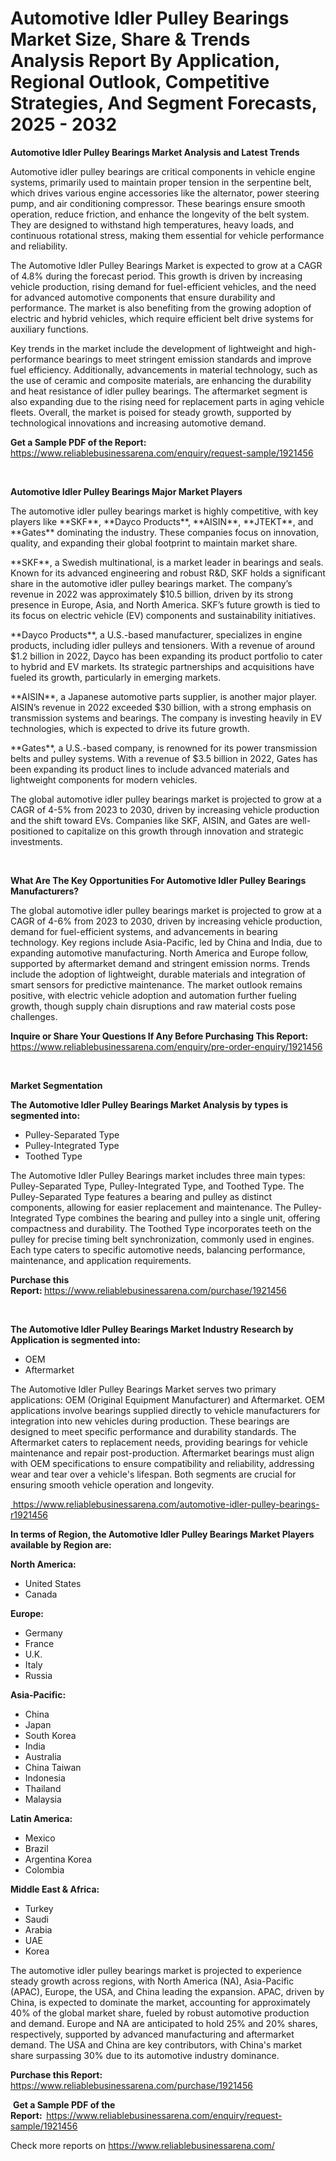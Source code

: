 <p><h1>Automotive Idler Pulley Bearings Market Size, Share & Trends Analysis Report By Application, Regional Outlook, Competitive Strategies, And Segment Forecasts, 2025 - 2032</h1></p><p><strong>Automotive Idler Pulley Bearings Market Analysis and Latest Trends</strong></p>
<p><p>Automotive idler pulley bearings are critical components in vehicle engine systems, primarily used to maintain proper tension in the serpentine belt, which drives various engine accessories like the alternator, power steering pump, and air conditioning compressor. These bearings ensure smooth operation, reduce friction, and enhance the longevity of the belt system. They are designed to withstand high temperatures, heavy loads, and continuous rotational stress, making them essential for vehicle performance and reliability.</p><p>The Automotive Idler Pulley Bearings Market is expected to grow at a CAGR of 4.8% during the forecast period. This growth is driven by increasing vehicle production, rising demand for fuel-efficient vehicles, and the need for advanced automotive components that ensure durability and performance. The market is also benefiting from the growing adoption of electric and hybrid vehicles, which require efficient belt drive systems for auxiliary functions.</p><p>Key trends in the market include the development of lightweight and high-performance bearings to meet stringent emission standards and improve fuel efficiency. Additionally, advancements in material technology, such as the use of ceramic and composite materials, are enhancing the durability and heat resistance of idler pulley bearings. The aftermarket segment is also expanding due to the rising need for replacement parts in aging vehicle fleets. Overall, the market is poised for steady growth, supported by technological innovations and increasing automotive demand.</p></p>
<p><strong>Get a Sample PDF of the Report:&nbsp;</strong> <a href="https://www.reliablebusinessarena.com/enquiry/request-sample/1921456?utm_campaign=1871&utm_medium=2&utm_source=Github&utm_content=ia&utm_term=24012025&utm_id=automotive-idler-pulley-bearings">https://www.reliablebusinessarena.com/enquiry/request-sample/1921456</a></p>
<p>&nbsp;</p>
<p><strong>Automotive Idler Pulley Bearings Major Market Players</strong></p>
<p><p>The automotive idler pulley bearings market is highly competitive, with key players like **SKF**, **Dayco Products**, **AISIN**, **JTEKT**, and **Gates** dominating the industry. These companies focus on innovation, quality, and expanding their global footprint to maintain market share.</p><p>**SKF**, a Swedish multinational, is a market leader in bearings and seals. Known for its advanced engineering and robust R&D, SKF holds a significant share in the automotive idler pulley bearings market. The company’s revenue in 2022 was approximately $10.5 billion, driven by its strong presence in Europe, Asia, and North America. SKF’s future growth is tied to its focus on electric vehicle (EV) components and sustainability initiatives.</p><p>**Dayco Products**, a U.S.-based manufacturer, specializes in engine products, including idler pulleys and tensioners. With a revenue of around $1.2 billion in 2022, Dayco has been expanding its product portfolio to cater to hybrid and EV markets. Its strategic partnerships and acquisitions have fueled its growth, particularly in emerging markets.</p><p>**AISIN**, a Japanese automotive parts supplier, is another major player. AISIN’s revenue in 2022 exceeded $30 billion, with a strong emphasis on transmission systems and bearings. The company is investing heavily in EV technologies, which is expected to drive its future growth.</p><p>**Gates**, a U.S.-based company, is renowned for its power transmission belts and pulley systems. With a revenue of $3.5 billion in 2022, Gates has been expanding its product lines to include advanced materials and lightweight components for modern vehicles.</p><p>The global automotive idler pulley bearings market is projected to grow at a CAGR of 4-5% from 2023 to 2030, driven by increasing vehicle production and the shift toward EVs. Companies like SKF, AISIN, and Gates are well-positioned to capitalize on this growth through innovation and strategic investments.</p></p>
<p>&nbsp;</p>
<p><strong>What Are The Key Opportunities For Automotive Idler Pulley Bearings Manufacturers?</strong></p>
<p><p>The global automotive idler pulley bearings market is projected to grow at a CAGR of 4-6% from 2023 to 2030, driven by increasing vehicle production, demand for fuel-efficient systems, and advancements in bearing technology. Key regions include Asia-Pacific, led by China and India, due to expanding automotive manufacturing. North America and Europe follow, supported by aftermarket demand and stringent emission norms. Trends include the adoption of lightweight, durable materials and integration of smart sensors for predictive maintenance. The market outlook remains positive, with electric vehicle adoption and automation further fueling growth, though supply chain disruptions and raw material costs pose challenges.</p></p>
<p><strong>Inquire or Share Your Questions If Any Before Purchasing This Report:</strong> <a href="https://www.reliablebusinessarena.com/enquiry/pre-order-enquiry/1921456?utm_campaign=1871&utm_medium=2&utm_source=Github&utm_content=ia&utm_term=24012025&utm_id=automotive-idler-pulley-bearings">https://www.reliablebusinessarena.com/enquiry/pre-order-enquiry/1921456</a></p>
<p>&nbsp;</p>
<p><strong>Market Segmentation</strong></p>
<p><strong>The Automotive Idler Pulley Bearings Market Analysis by types is segmented into:</strong></p>
<p><ul><li>Pulley-Separated Type</li><li>Pulley-Integrated Type</li><li>Toothed Type</li></ul></p>
<p><p>The Automotive Idler Pulley Bearings market includes three main types: Pulley-Separated Type, Pulley-Integrated Type, and Toothed Type. The Pulley-Separated Type features a bearing and pulley as distinct components, allowing for easier replacement and maintenance. The Pulley-Integrated Type combines the bearing and pulley into a single unit, offering compactness and durability. The Toothed Type incorporates teeth on the pulley for precise timing belt synchronization, commonly used in engines. Each type caters to specific automotive needs, balancing performance, maintenance, and application requirements.</p></p>
<p><strong>Purchase this Report:&nbsp;</strong><a href="https://www.reliablebusinessarena.com/purchase/1921456?utm_campaign=1871&utm_medium=2&utm_source=Github&utm_content=ia&utm_term=24012025&utm_id=automotive-idler-pulley-bearings">https://www.reliablebusinessarena.com/purchase/1921456</a></p>
<p>&nbsp;</p>
<p><strong>The Automotive Idler Pulley Bearings Market Industry Research by Application is segmented into:</strong></p>
<p><ul><li>OEM</li><li>Aftermarket</li></ul></p>
<p><p>The Automotive Idler Pulley Bearings Market serves two primary applications: OEM (Original Equipment Manufacturer) and Aftermarket. OEM applications involve bearings supplied directly to vehicle manufacturers for integration into new vehicles during production. These bearings are designed to meet specific performance and durability standards. The Aftermarket caters to replacement needs, providing bearings for vehicle maintenance and repair post-production. Aftermarket bearings must align with OEM specifications to ensure compatibility and reliability, addressing wear and tear over a vehicle's lifespan. Both segments are crucial for ensuring smooth vehicle operation and longevity.</p></p>
<p><a href="https://www.reliablebusinessarena.com/automotive-idler-pulley-bearings-r1921456?utm_campaign=1871&utm_medium=2&utm_source=Github&utm_content=ia&utm_term=24012025&utm_id=automotive-idler-pulley-bearings">&nbsp;https://www.reliablebusinessarena.com/automotive-idler-pulley-bearings-r1921456</a></p>
<p><strong>In terms of Region, the Automotive Idler Pulley Bearings Market Players available by Region are:</strong></p>
<p>
    <p> <strong> North America: </strong>
        <ul>
            <li>United States</li>
            <li>Canada</li>
        </ul>
        </p> 
    <p> <strong> Europe: </strong>
        <ul>
            <li>Germany</li>
            <li>France</li>
            <li>U.K.</li>
            <li>Italy</li>
            <li>Russia</li>
        </ul>
        </p> 
    <p> <strong> Asia-Pacific: </strong>
        <ul>
            <li>China</li>
            <li>Japan</li>
            <li>South Korea</li>
            <li>India</li>
            <li>Australia</li>
            <li>China Taiwan</li>
            <li>Indonesia</li>
            <li>Thailand</li>
            <li>Malaysia</li>
        </ul>
        </p> 
    <p> <strong> Latin America: </strong>
        <ul>
            <li>Mexico</li>
            <li>Brazil</li>
            <li>Argentina Korea</li>
            <li>Colombia</li>
        </ul>
        </p> 
    <p> <strong> Middle East & Africa: </strong>
        <ul>
            <li>Turkey</li>
            <li>Saudi</li>
            <li>Arabia</li>
            <li>UAE</li>
            <li>Korea</li>
        </ul>
    </p>
    </p>
<p><p>The automotive idler pulley bearings market is projected to experience steady growth across regions, with North America (NA), Asia-Pacific (APAC), Europe, the USA, and China leading the expansion. APAC, driven by China, is expected to dominate the market, accounting for approximately 40% of the global market share, fueled by robust automotive production and demand. Europe and NA are anticipated to hold 25% and 20% shares, respectively, supported by advanced manufacturing and aftermarket demand. The USA and China are key contributors, with China's market share surpassing 30% due to its automotive industry dominance.</p></p>
<p><strong>Purchase this Report: </strong><a href="https://www.reliablebusinessarena.com/purchase/1921456?utm_campaign=1871&utm_medium=2&utm_source=Github&utm_content=ia&utm_term=24012025&utm_id=automotive-idler-pulley-bearings">https://www.reliablebusinessarena.com/purchase/1921456</a></p>
<p>&nbsp;<strong>Get a Sample PDF of the Report:&nbsp;&nbsp;</strong><a href="https://www.reliablebusinessarena.com/enquiry/request-sample/1921456?utm_campaign=1871&utm_medium=2&utm_source=Github&utm_content=ia&utm_term=24012025&utm_id=automotive-idler-pulley-bearings">https://www.reliablebusinessarena.com/enquiry/request-sample/1921456</a></p>
<p><strong></strong></p>
<p>Check more reports on <a href="https://www.reliablebusinessarena.com/?utm_campaign=1871&utm_medium=2&utm_source=Github&utm_content=ia&utm_term=24012025&utm_id=automotive-idler-pulley-bearings">https://www.reliablebusinessarena.com/</a></p>